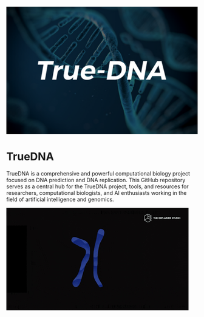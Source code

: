 ![TrueDNA Logo](TrueDNA.png)

# TrueDNA

TrueDNA is a comprehensive and powerful computational biology project focused on DNA prediction and DNA replication. This GitHub repository serves as a central hub for the TrueDNA project, tools, and resources for researchers, computational biologists, and AI enthusiasts working in the field of artificial intelligence and genomics.

![DNA_gif](DNA_giphy.gif)
